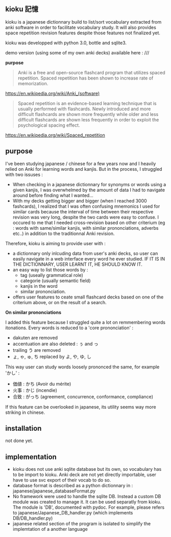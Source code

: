 kioku 記憶
----------

kioku is a japanese dictionnary build to list/sort vocabulary extracted from anki software in order to facilitate vocabulary study. It will also provides space repetition revision features despite those features not finalized yet. 

kioku was developped with python 3.0, bottle and sqlite3. 

demo version (using some of my own anki decks) available here : ///

**purpose**

> Anki is a free and open-source flashcard program that utilizes spaced repetition. Spaced repetition has been shown to increase rate of memorization.

https://en.wikipedia.org/wiki/Anki_(software)

>Spaced repetition is an evidence-based learning technique that is usually performed with flashcards. Newly introduced and more difficult flashcards are shown more frequently while older and less difficult flashcards are shown less frequently in order to exploit the psychological spacing effect. 

https://en.wikipedia.org/wiki/Spaced_repetition



purpose 
-------

I've been studying japanese / chinese for a few years now and I heavily relied on Anki for learning words and kanjis. But in the process, I struggled with two issuses : 

- When checking in a japanese dictionnary for synonyms or words using a given kanjis, I was overwhelmed by the amount of data I had to navigate around before finding what I wanted... 
- With my decks getting bigger and bigger (when I reached 3000 fashcards), I realized that I was often confusing mnemonics I used for similar cards because the interval of time between their respective revision was very long, despite the two cards were easy to confuse. I occured to me that  I needed cross-revision based on other criterium (eg : words with same/similar kanjis, with similar prononciations, adverbs etc..) in addition to the traditionnal Anki revision.

Therefore, kioku is aiming to provide user with : 

- a dictionnary only inlcuding data from user's anki decks, so user can easily navigate in a web interface every word he ever studied. IF IT IS IN THE DICTIONNARY, USER LEARNT IT, HE SHOULD KNOW IT. 
- an easy way to list those words by : 
    + tag (useally grammatical role)
    + categorie (usually semantic field)
    + kanjis in the word
    + similar prononciation. 
-  offers user features to ceate small flashcard decks based on one of the criterium above, or on the result of a search. 

**On similar prononciations**

I added this feature because I struggled quite a lot on remmembering words itonations. Every words is reduced to a 'core prononciation' : 
- dakuten are removed
- accentuation are also deleted : ぅ and っ
- trailing う are removed
- ょ, ゃ, ゅ, ち replaced by よ, や, ゆ, し

This way user can study words loosely prononced the same, for example 'かし' : 
- 価値 : かち   (Avoir du mérite)
- 火事 : かじ   (incendie)
- 合致 : がっち (agreement, concurrence, conformance, compliance)

If this feature can be overlooked in japanese, its utility seems way more striking in chinese. 

installation
------------

not done yet.

implementation 
--------------

- kioku does not use anki sqlite database but its own, so vocabulary has to be import to kioku. Anki deck are not yet directly importable, user have to use svc export of their vocab to do so. 
- database format is described as a python dictionnary in : japanese/japanese_databaseFormat.py 
- No framework were used to handle the sqlite DB. Instead a custom DB module was created to manage it. It can be used separatly from kioku. The module is 'DB', documented with pydoc. For example, please refers to japanese/Japanese_DB_handler.py (which implements DB/DB_handler.py)
- japanese related section of the program is isolated to simplify the implemtation of a another language



